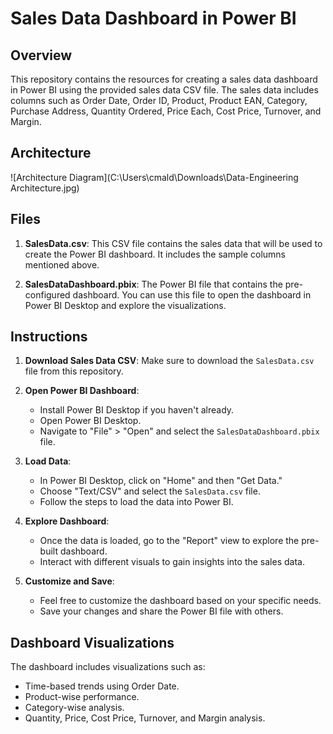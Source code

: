 # Sales Data Dashboard in Power BI

## Overview

This repository contains the resources for creating a sales data dashboard in Power BI using the provided sales data CSV file. The sales data includes columns such as Order Date, Order ID, Product, Product EAN, Category, Purchase Address, Quantity Ordered, Price Each, Cost Price, Turnover, and Margin.

## Architecture

![Architecture Diagram](C:\Users\cmald\Downloads\Data-Engineering Architecture.jpg)

## Files

1. **SalesData.csv**: This CSV file contains the sales data that will be used to create the Power BI dashboard. It includes the sample columns mentioned above.

2. **SalesDataDashboard.pbix**: The Power BI file that contains the pre-configured dashboard. You can use this file to open the dashboard in Power BI Desktop and explore the visualizations.

## Instructions

1. **Download Sales Data CSV**: Make sure to download the `SalesData.csv` file from this repository.

2. **Open Power BI Dashboard**:
    - Install Power BI Desktop if you haven't already.
    - Open Power BI Desktop.
    - Navigate to "File" > "Open" and select the `SalesDataDashboard.pbix` file.

3. **Load Data**:
    - In Power BI Desktop, click on "Home" and then "Get Data."
    - Choose "Text/CSV" and select the `SalesData.csv` file.
    - Follow the steps to load the data into Power BI.

4. **Explore Dashboard**:
    - Once the data is loaded, go to the "Report" view to explore the pre-built dashboard.
    - Interact with different visuals to gain insights into the sales data.

5. **Customize and Save**:
    - Feel free to customize the dashboard based on your specific needs.
    - Save your changes and share the Power BI file with others.

## Dashboard Visualizations

The dashboard includes visualizations such as:
- Time-based trends using Order Date.
- Product-wise performance.
- Category-wise analysis.
- Quantity, Price, Cost Price, Turnover, and Margin analysis.
